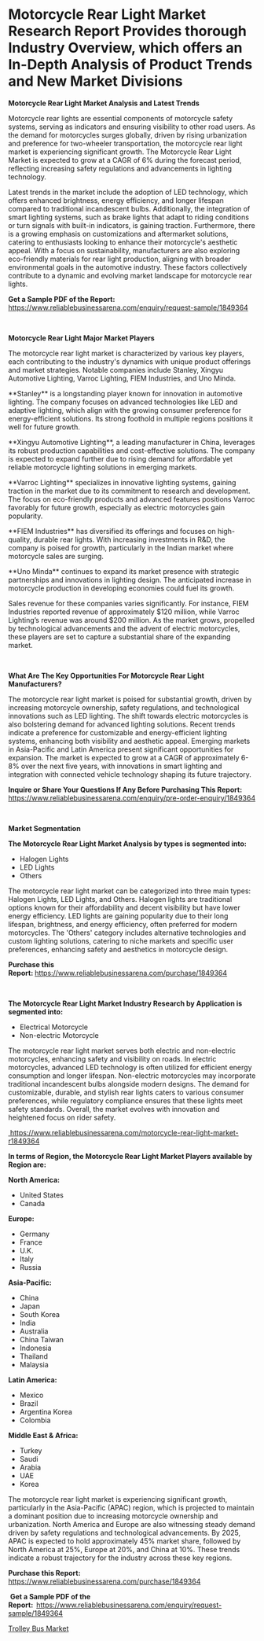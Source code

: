 <p><h1>Motorcycle Rear Light Market Research Report Provides thorough Industry Overview, which offers an In-Depth Analysis of Product Trends and New Market Divisions</h1></p><p><strong>Motorcycle Rear Light Market Analysis and Latest Trends</strong></p>
<p><p>Motorcycle rear lights are essential components of motorcycle safety systems, serving as indicators and ensuring visibility to other road users. As the demand for motorcycles surges globally, driven by rising urbanization and preference for two-wheeler transportation, the motorcycle rear light market is experiencing significant growth. The Motorcycle Rear Light Market is expected to grow at a CAGR of 6% during the forecast period, reflecting increasing safety regulations and advancements in lighting technology.</p><p>Latest trends in the market include the adoption of LED technology, which offers enhanced brightness, energy efficiency, and longer lifespan compared to traditional incandescent bulbs. Additionally, the integration of smart lighting systems, such as brake lights that adapt to riding conditions or turn signals with built-in indicators, is gaining traction. Furthermore, there is a growing emphasis on customizations and aftermarket solutions, catering to enthusiasts looking to enhance their motorcycle's aesthetic appeal. With a focus on sustainability, manufacturers are also exploring eco-friendly materials for rear light production, aligning with broader environmental goals in the automotive industry. These factors collectively contribute to a dynamic and evolving market landscape for motorcycle rear lights.</p></p>
<p><strong>Get a Sample PDF of the Report:&nbsp;</strong> <a href="https://www.reliablebusinessarena.com/enquiry/request-sample/1849364?utm_campaign=3101&utm_medium=2&utm_source=Github&utm_content=ia&utm_term=30032025&utm_id=motorcycle-rear-light">https://www.reliablebusinessarena.com/enquiry/request-sample/1849364</a></p>
<p>&nbsp;</p>
<p><strong>Motorcycle Rear Light Major Market Players</strong></p>
<p><p>The motorcycle rear light market is characterized by various key players, each contributing to the industry's dynamics with unique product offerings and market strategies. Notable companies include Stanley, Xingyu Automotive Lighting, Varroc Lighting, FIEM Industries, and Uno Minda.</p><p>**Stanley** is a longstanding player known for innovation in automotive lighting. The company focuses on advanced technologies like LED and adaptive lighting, which align with the growing consumer preference for energy-efficient solutions. Its strong foothold in multiple regions positions it well for future growth.</p><p>**Xingyu Automotive Lighting**, a leading manufacturer in China, leverages its robust production capabilities and cost-effective solutions. The company is expected to expand further due to rising demand for affordable yet reliable motorcycle lighting solutions in emerging markets.</p><p>**Varroc Lighting** specializes in innovative lighting systems, gaining traction in the market due to its commitment to research and development. The focus on eco-friendly products and advanced features positions Varroc favorably for future growth, especially as electric motorcycles gain popularity.</p><p>**FIEM Industries** has diversified its offerings and focuses on high-quality, durable rear lights. With increasing investments in R&D, the company is poised for growth, particularly in the Indian market where motorcycle sales are surging.</p><p>**Uno Minda** continues to expand its market presence with strategic partnerships and innovations in lighting design. The anticipated increase in motorcycle production in developing economies could fuel its growth.</p><p>Sales revenue for these companies varies significantly. For instance, FIEM Industries reported revenue of approximately $120 million, while Varroc Lighting’s revenue was around $200 million. As the market grows, propelled by technological advancements and the advent of electric motorcycles, these players are set to capture a substantial share of the expanding market.</p></p>
<p>&nbsp;</p>
<p><strong>What Are The Key Opportunities For Motorcycle Rear Light Manufacturers?</strong></p>
<p><p>The motorcycle rear light market is poised for substantial growth, driven by increasing motorcycle ownership, safety regulations, and technological innovations such as LED lighting. The shift towards electric motorcycles is also bolstering demand for advanced lighting solutions. Recent trends indicate a preference for customizable and energy-efficient lighting systems, enhancing both visibility and aesthetic appeal. Emerging markets in Asia-Pacific and Latin America present significant opportunities for expansion. The market is expected to grow at a CAGR of approximately 6-8% over the next five years, with innovations in smart lighting and integration with connected vehicle technology shaping its future trajectory.</p></p>
<p><strong>Inquire or Share Your Questions If Any Before Purchasing This Report:</strong> <a href="https://www.reliablebusinessarena.com/enquiry/pre-order-enquiry/1849364?utm_campaign=3101&utm_medium=2&utm_source=Github&utm_content=ia&utm_term=30032025&utm_id=motorcycle-rear-light">https://www.reliablebusinessarena.com/enquiry/pre-order-enquiry/1849364</a></p>
<p>&nbsp;</p>
<p><strong>Market Segmentation</strong></p>
<p><strong>The Motorcycle Rear Light Market Analysis by types is segmented into:</strong></p>
<p><ul><li>Halogen Lights</li><li>LED Lights</li><li>Others</li></ul></p>
<p><p>The motorcycle rear light market can be categorized into three main types: Halogen Lights, LED Lights, and Others. Halogen lights are traditional options known for their affordability and decent visibility but have lower energy efficiency. LED lights are gaining popularity due to their long lifespan, brightness, and energy efficiency, often preferred for modern motorcycles. The 'Others' category includes alternative technologies and custom lighting solutions, catering to niche markets and specific user preferences, enhancing safety and aesthetics in motorcycle design.</p></p>
<p><strong>Purchase this Report:&nbsp;</strong><a href="https://www.reliablebusinessarena.com/purchase/1849364?utm_campaign=3101&utm_medium=2&utm_source=Github&utm_content=ia&utm_term=30032025&utm_id=motorcycle-rear-light">https://www.reliablebusinessarena.com/purchase/1849364</a></p>
<p>&nbsp;</p>
<p><strong>The Motorcycle Rear Light Market Industry Research by Application is segmented into:</strong></p>
<p><ul><li>Electrical Motorcycle</li><li>Non-electric Motorcycle</li></ul></p>
<p><p>The motorcycle rear light market serves both electric and non-electric motorcycles, enhancing safety and visibility on roads. In electric motorcycles, advanced LED technology is often utilized for efficient energy consumption and longer lifespan. Non-electric motorcycles may incorporate traditional incandescent bulbs alongside modern designs. The demand for customizable, durable, and stylish rear lights caters to various consumer preferences, while regulatory compliance ensures that these lights meet safety standards. Overall, the market evolves with innovation and heightened focus on rider safety.</p></p>
<p><a href="https://www.reliablebusinessarena.com/motorcycle-rear-light-market-r1849364?utm_campaign=3101&utm_medium=2&utm_source=Github&utm_content=ia&utm_term=30032025&utm_id=motorcycle-rear-light">&nbsp;https://www.reliablebusinessarena.com/motorcycle-rear-light-market-r1849364</a></p>
<p><strong>In terms of Region, the Motorcycle Rear Light Market Players available by Region are:</strong></p>
<p>
    <p> <strong> North America: </strong>
        <ul>
            <li>United States</li>
            <li>Canada</li>
        </ul>
        </p> 
    <p> <strong> Europe: </strong>
        <ul>
            <li>Germany</li>
            <li>France</li>
            <li>U.K.</li>
            <li>Italy</li>
            <li>Russia</li>
        </ul>
        </p> 
    <p> <strong> Asia-Pacific: </strong>
        <ul>
            <li>China</li>
            <li>Japan</li>
            <li>South Korea</li>
            <li>India</li>
            <li>Australia</li>
            <li>China Taiwan</li>
            <li>Indonesia</li>
            <li>Thailand</li>
            <li>Malaysia</li>
        </ul>
        </p> 
    <p> <strong> Latin America: </strong>
        <ul>
            <li>Mexico</li>
            <li>Brazil</li>
            <li>Argentina Korea</li>
            <li>Colombia</li>
        </ul>
        </p> 
    <p> <strong> Middle East & Africa: </strong>
        <ul>
            <li>Turkey</li>
            <li>Saudi</li>
            <li>Arabia</li>
            <li>UAE</li>
            <li>Korea</li>
        </ul>
    </p>
    </p>
<p><p>The motorcycle rear light market is experiencing significant growth, particularly in the Asia-Pacific (APAC) region, which is projected to maintain a dominant position due to increasing motorcycle ownership and urbanization. North America and Europe are also witnessing steady demand driven by safety regulations and technological advancements. By 2025, APAC is expected to hold approximately 45% market share, followed by North America at 25%, Europe at 20%, and China at 10%. These trends indicate a robust trajectory for the industry across these key regions.</p></p>
<p><strong>Purchase this Report: </strong><a href="https://www.reliablebusinessarena.com/purchase/1849364?utm_campaign=3101&utm_medium=2&utm_source=Github&utm_content=ia&utm_term=30032025&utm_id=motorcycle-rear-light">https://www.reliablebusinessarena.com/purchase/1849364</a></p>
<p>&nbsp;<strong>Get a Sample PDF of the Report:&nbsp;&nbsp;</strong><a href="https://www.reliablebusinessarena.com/enquiry/request-sample/1849364?utm_campaign=3101&utm_medium=2&utm_source=Github&utm_content=ia&utm_term=30032025&utm_id=motorcycle-rear-light">https://www.reliablebusinessarena.com/enquiry/request-sample/1849364</a></p>
<p><strong></strong></p>
<p><p><a href="https://github.com/lateshab69/Market-Research-Report-List-1/blob/main/trolley-bus-market.md?utm_campaign=3101&utm_medium=2&utm_source=Github&utm_content=ia&utm_term=30032025&utm_id=motorcycle-rear-light">Trolley Bus Market</a></p></p>